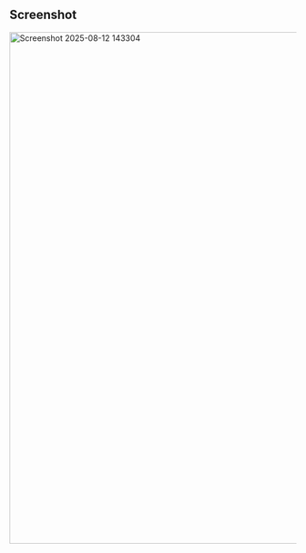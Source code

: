 ## Screenshot

<img width="1440" height="900" alt="Screenshot 2025-08-12 143304" src="https://github.com/user-attachments/assets/2ef49ef4-0800-428d-a200-ca128eabf2ff" />
